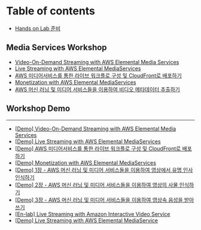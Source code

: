 # Table of contents

* [Hands on Lab 준비](README.md)

## Media Services Workshop <a id="vod"></a>

* [Video-On-Demand Streaming with AWS Elemental Media Services](vod/vod.md)
* [Live Streaming with AWS Elemental MediaServices](vod/live-streaming-with-aws-elemental-mediaservices.md)
* [AWS 미디어서비스를 통한 라이브 워크플로 구성 및 CloudFront로 배포하기](vod/aws.md)
* [Monetization with AWS Elemental MediaServices](vod/monetization-with-aws-elemental-mediaservices.md)
* [AWS 머신 러닝 및 미디어 서비스들을 이용하여 비디오 메타데이터 추출하기](vod/media-analysis.md)

## Workshop Demo <a id="hand-on-lab-record"></a>

---

* [\[Demo\] Video-On-Demand Streaming with AWS Elemental Media Services](https://samsungdocs.awsapps.com/workdocs/index.html#/share/document/3337262b8633f932ebbf18fc596a4537a458c88f4259748a1bc47390f04c6560)
* [\[Demo\] Live Streaming with AWS Elemental MediaServices](https://samsungdocs.awsapps.com/workdocs/index.html#/share/document/95a6bdda4e6685c2dc1c9fdda69b0e7d3befa59d883e3b6d8ef6d2dad6eccd02)
* [\[Demo\] AWS 미디어서비스를 통한 라이브 워크플로 구성 및 CloudFront로 배포하기](https://samsungdocs.awsapps.com/workdocs/index.html#/share/document/5cc79304500e78c0fb452de0ead7a2eeb4bee0634e1a79b7460abc19a26ed38a)
* [\[Demo\] Monetization with AWS Elemental MediaServices](https://samsungdocs.awsapps.com/workdocs/index.html#/share/document/c2ee68d4c4272a2da2d03e0a6798565d1383e47e1f80497d96001dcf4c6422a2)
* [\[Demo\] 1장 - AWS 머신 러닝 및 미디어 서비스들을 이용하여 영상에서 유명 인사 인식하기](https://samsungdocs.awsapps.com/workdocs/index.html#/share/document/925660dd53d8524e92551bd8c57ce14332bea326382c0bc4f75266064a729bf2)
* [\[Demo\] 2장 - AWS 머신 러닝 및 미디어 서비스들을 이용하여 영상의 사물 인식하기](https://samsungdocs.awsapps.com/workdocs/index.html#/share/document/3fbd79a3cd42978067f96d3c62dea37fbfd0f8f6a79c4cf32b0e8b245c2cb163)
* [\[Demo\] 3장 - AWS 머신 러닝 및 미디어 서비스들을 이용하여 영상속 음성을 받아쓰기](https://samsungdocs.awsapps.com/workdocs/index.html#/share/document/230d373f29b073c402ef43b1d10ac69c5dd313731820a4d45c8687480d758ef2)
* [\[En-lab\] Live Streaming with Amazon Interactive Video Service](https://ivs-streaming.workshop.aws/en/)
* [\[Demo\] Live Streaming with AWS Elemental MediaService](https://www.youtube.com/watch?v=YLibzVpQgo0)

